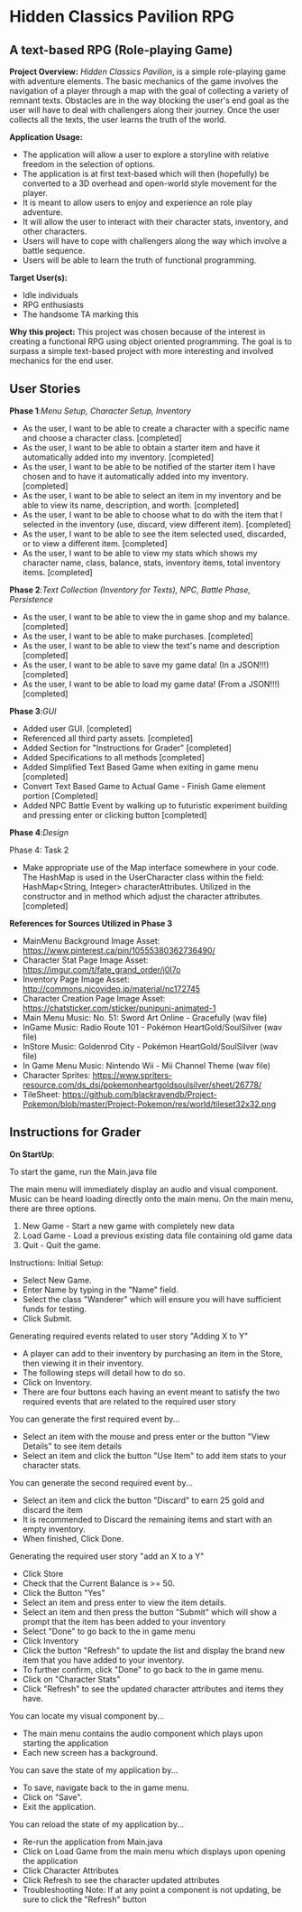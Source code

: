 # Hidden Classics Pavilion RPG

## A text-based RPG (Role-playing Game)

**Project Overview:**
*Hidden Classics Pavilion*, is a simple role-playing game with adventure elements. 
The basic mechanics of the game involves the navigation of a player through a map with the goal of collecting a variety of remnant texts.
Obstacles are in the way blocking the user's end goal as the user will have to deal with challengers along their journey. 
Once the user collects all the texts, the user learns the truth of the world.


**Application Usage:**
- The application will allow a user to explore a storyline with relative freedom in the selection of options.
- The application is at first text-based which will then (hopefully) be converted to a 3D overhead and open-world style movement for the player.
- It is meant to allow users to enjoy and experience an role play adventure.
- It will allow the user to interact with their character stats, inventory, and other characters.
- Users will have to cope with challengers along the way which involve a battle sequence.
- Users will be able to learn the truth of functional programming.

**Target User(s):**
- Idle individuals
- RPG enthusiasts 
- The handsome TA marking this

**Why this project:**
This project was chosen because of the interest in creating a functional RPG using object oriented programming. The goal is to surpass a simple text-based project with more interesting and involved mechanics for the end user.


## User Stories

**Phase 1**:*Menu Setup, Character Setup, Inventory*
- As the user, I want to be able to create a character with a specific name and choose a character class. [completed]
- As the user, I want to be able to obtain a starter item and have it automatically added into my inventory. [completed]
- As the user, I want to be able to be notified of the starter item I have chosen and to have it automatically added into my inventory. [completed]
- As the user, I want to be able to select an item in my inventory and be able to view its name, description, and worth. [completed]
- As the user, I want to be able to choose what to do with the item that I selected in the inventory (use, discard, view different item). [completed]
- As the user, I want to be able to see the item selected used, discarded, or to view a different item. [completed]
- As the user, I want to be able to view my stats which shows my character name, class, balance, stats, inventory items, total inventory items. [completed]

**Phase 2**:*Text Collection (Inventory for Texts), NPC, Battle Phase, Persistence*
- As the user, I want to be able to view the in game shop and my balance. [completed] 
- As the user, I want to be able to make purchases. [completed] 
- As the user, I want to be able to view the text's name and description [completed] 
- As the user, I want to be able to save my game data! (In a JSON!!!) [completed] 
- As the user, I want to be able to load my game data! (From a JSON!!!)  [completed] 

**Phase 3**:*GUI*
- Added user GUI. [completed] 
- Referenced all third party assets. [completed] 
- Added Section for "Instructions for Grader" [completed] 
- Added Specifications to all methods [completed] 
- Added Simplified Text Based Game when exiting in game menu [completed]
- Convert Text Based Game to Actual Game - Finish Game element portion [Completed]
- Added NPC Battle Event by walking up to futuristic experiment building and pressing enter or clicking button [completed]

**Phase 4**:*Design*

Phase 4: Task 2
- Make appropriate use of the Map interface somewhere in your code.  The HashMap is used in the UserCharacter class within the field: HashMap<String, Integer> characterAttributes. Utilized in the constructor and in method which adjust the character attributes.  [completed] 





**References for Sources Utilized in Phase 3**
- MainMenu Background Image Asset: https://www.pinterest.ca/pin/10555380362736490/
- Character Stat Page Image Asset: https://imgur.com/t/fate_grand_order/j0I7o
- Inventory Page Image Asset: http://commons.nicovideo.jp/material/nc172745
- Character Creation Page Image Asset: https://chatsticker.com/sticker/punipuni-animated-1
- Main Menu Music: No. 51: Sword Art Online - Gracefully (wav file) 
- InGame Music: Radio Route 101 - Pokémon HeartGold/SoulSilver (wav file)
- InStore Music:  Goldenrod City - Pokémon HeartGold/SoulSilver (wav file)
- In Game Menu Music: Nintendo Wii - Mii Channel Theme (wav file)
- Character Sprites: https://www.spriters-resource.com/ds_dsi/pokemonheartgoldsoulsilver/sheet/26778/
- TileSheet: https://github.com/blackravendb/Project-Pokemon/blob/master/Project-Pokemon/res/world/tileset32x32.png

## Instructions for Grader
**On StartUp**:

To start the game, run the Main.java file

The main menu will immediately display an audio and visual component.
Music can be heard loading directly onto the main menu.
On the main menu, there are three options.

1. New Game - Start a new game with completely new data
2. Load Game - Load a previous existing data file containing old game data
3. Quit - Quit the game.

Instructions: Initial Setup:
- Select New Game.
- Enter Name by typing in the "Name" field.
- Select the class "Wanderer" which will ensure you will have sufficient funds for testing.
- Click Submit.

Generating required events related to user story "Adding X to Y"
- A player can add to their inventory by purchasing an item in the Store, then viewing it in their inventory.
- The following steps will detail how to do so.
- Click on Inventory.
- There are four buttons each having an event meant to satisfy the two required events that are related to the required user story

You can generate the first required event by...
- Select an item with the mouse and press enter or the button "View Details" to see item details
- Select an item and click the button "Use Item" to add item stats to your character stats.

You can generate the second required event by...
- Select an item and click the button "Discard" to earn 25 gold and discard the item
- It is recommended to Discard the remaining items and start with an empty inventory. 
- When finished, Click Done.

Generating the required user story "add an X to a Y"
- Click Store
- Check that the Current Balance is >= 50.
- Click the Button "Yes"
- Select an item and press enter to view the item details.
- Select an item and then press the button "Submit" which will show a prompt that the item has been added to your inventory
- Select "Done" to go back to the in game menu
- Click Inventory
- Click the button "Refresh" to update the list and display the brand new item that you have added to your inventory.
- To further confirm, click "Done" to go back to the in game menu.
- Click on "Character Stats" 
- Click "Refresh" to see the updated character attributes and items they have.

You can locate my visual component by...
- The main menu contains the audio component which plays upon starting the application
- Each new screen has a background.

You can save the state of my application by...
- To save, navigate back to the in game menu.
- Click on "Save".
- Exit the application.

You can reload the state of my application by...
- Re-run the application from Main.java
- Click on Load Game from the main menu which displays upon opening the application
- Click Character Attributes
- Click Refresh to see the character updated attributes
- Troubleshooting Note: If at any point a component is not updating, be sure to click the "Refresh" button


